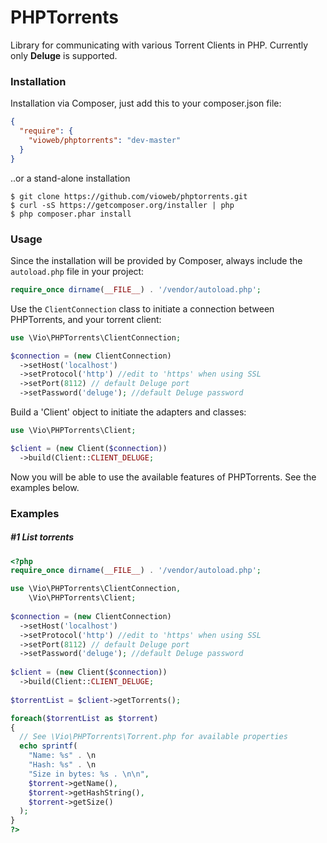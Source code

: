 # PHPTorrents
Library for communicating with various Torrent Clients in PHP.
Currently only <strong>Deluge</strong> is supported.

<h3>Installation</h3>
Installation via Composer, just add this to your composer.json file:

```json  
{
  "require": {
    "vioweb/phptorrents": "dev-master"
  }
}
```
  
..or a stand-alone installation

```
$ git clone https://github.com/vioweb/phptorrents.git
$ curl -sS https://getcomposer.org/installer | php
$ php composer.phar install
```

<h3>Usage</h3>

Since the installation will be provided by Composer, always include the `autoload.php` file in your project:

```php
require_once dirname(__FILE__) . '/vendor/autoload.php';
```

Use the `ClientConnection` class to initiate a connection between PHPTorrents, and your torrent client:

```php
use \Vio\PHPTorrents\ClientConnection;

$connection = (new ClientConnection)
  ->setHost('localhost')
  ->setProtocol('http') //edit to 'https' when using SSL
  ->setPort(8112) // default Deluge port
  ->setPassword('deluge'); //default Deluge password
```

Build a 'Client' object to initiate the adapters and classes:

```php
use \Vio\PHPTorrents\Client;

$client = (new Client($connection))
  ->build(Client::CLIENT_DELUGE;
```

Now you will be able to use the available features of PHPTorrents. See the examples below.

<h3>Examples</h3>

<h5>#1 List torrents</h5>

```php
<?php
require_once dirname(__FILE__) . '/vendor/autoload.php';

use \Vio\PHPTorrents\ClientConnection,
    \Vio\PHPTorrents\Client;
    
$connection = (new ClientConnection)
  ->setHost('localhost')
  ->setProtocol('http') //edit to 'https' when using SSL
  ->setPort(8112) // default Deluge port
  ->setPassword('deluge'); //default Deluge password
  
$client = (new Client($connection))
  ->build(Client::CLIENT_DELUGE;
  
$torrentList = $client->getTorrents();

foreach($torrentList as $torrent)
{
  // See \Vio\PHPTorrents\Torrent.php for available properties
  echo sprintf(
    "Name: %s" . \n
    "Hash: %s" . \n
    "Size in bytes: %s . \n\n",
    $torrent->getName(),
    $torrent->getHashString(),
    $torrent->getSize()
  );
}
?>
```
